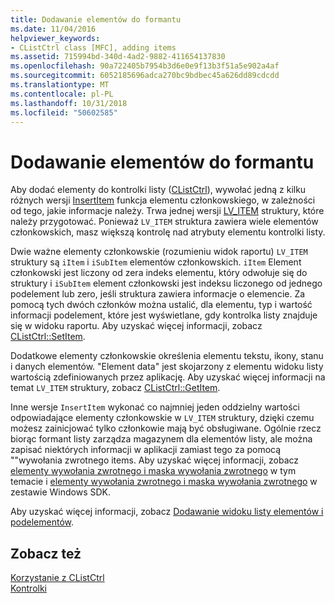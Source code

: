 ```yaml
---
title: Dodawanie elementów do formantu
ms.date: 11/04/2016
helpviewer_keywords:
- CListCtrl class [MFC], adding items
ms.assetid: 715994bd-340d-4ad2-9882-411654137830
ms.openlocfilehash: 90a722405b7954b3d6e0e9f13b3f51a5e902a4af
ms.sourcegitcommit: 6052185696adca270bc9bdbec45a626dd89cdcdd
ms.translationtype: MT
ms.contentlocale: pl-PL
ms.lasthandoff: 10/31/2018
ms.locfileid: "50602585"
---
```

# <a name="adding-items-to-the-control"></a>Dodawanie elementów do formantu

Aby dodać elementy do kontrolki listy ([CListCtrl](../mfc/reference/clistctrl-class.md)), wywołać jedną z kilku różnych wersji [InsertItem](../mfc/reference/clistctrl-class.md#insertitem) funkcja elementu członkowskiego, w zależności od tego, jakie informacje należy. Trwa jednej wersji [LV_ITEM](/windows/desktop/api/commctrl/ns-commctrl-taglvitema) struktury, które należy przygotować. Ponieważ `LV_ITEM` struktura zawiera wiele elementów członkowskich, masz większą kontrolę nad atrybuty elementu kontrolki listy.

Dwie ważne elementy członkowskie (rozumieniu widok raportu) `LV_ITEM` struktury są `iItem` i `iSubItem` elementów członkowskich. `iItem` Element członkowski jest liczony od zera indeks elementu, który odwołuje się do struktury i `iSubItem` element członkowski jest indeksu liczonego od jednego podelement lub zero, jeśli struktura zawiera informacje o elemencie. Za pomocą tych dwóch członków można ustalić, dla elementu, typ i wartość informacji podelement, które jest wyświetlane, gdy kontrolka listy znajduje się w widoku raportu. Aby uzyskać więcej informacji, zobacz [CListCtrl::SetItem](../mfc/reference/clistctrl-class.md#setitem).

Dodatkowe elementy członkowskie określenia elementu tekstu, ikony, stanu i danych elementów. "Element data" jest skojarzony z elementu widoku listy wartością zdefiniowanych przez aplikację. Aby uzyskać więcej informacji na temat `LV_ITEM` struktury, zobacz [CListCtrl::GetItem](../mfc/reference/clistctrl-class.md#getitem).

Inne wersje `InsertItem` wykonać co najmniej jeden oddzielny wartości odpowiadające elementy członkowskie w `LV_ITEM` struktury, dzięki czemu możesz zainicjować tylko członkowie mają być obsługiwane. Ogólnie rzecz biorąc formant listy zarządza magazynem dla elementów listy, ale można zapisać niektórych informacji w aplikacji zamiast tego za pomocą ""wywołania zwrotnego items. Aby uzyskać więcej informacji, zobacz [elementy wywołania zwrotnego i maska wywołania zwrotnego](../mfc/callback-items-and-the-callback-mask.md) w tym temacie i [elementy wywołania zwrotnego i maska wywołania zwrotnego](/windows/desktop/Controls/using-list-view-controls) w zestawie Windows SDK.

Aby uzyskać więcej informacji, zobacz [Dodawanie widoku listy elementów i podelementów](/windows/desktop/Controls/using-list-view-controls).

## <a name="see-also"></a>Zobacz też

[Korzystanie z CListCtrl](../mfc/using-clistctrl.md)<br/>
[Kontrolki](../mfc/controls-mfc.md)

